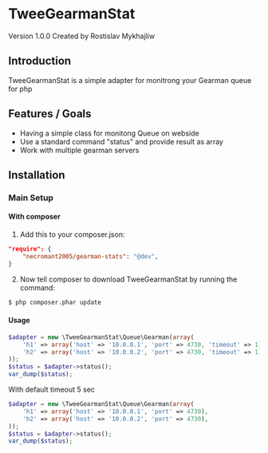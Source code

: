 TweeGearmanStat
=======
Version 1.0.0 Created by Rostislav Mykhajliw

Introduction
------------

TweeGearmanStat is a simple adapter for monitrong your Gearman queue for php


Features / Goals
----------------

* Having a simple class for monitong Queue on webside
* Use a standard command "status" and provide result as array
* Work with multiple gearman servers

Installation
------------

### Main Setup

#### With composer

1. Add this to your composer.json:

```json
"require": {
    "necromant2005/gearman-stats": "@dev",
}
```

2. Now tell composer to download TweeGearmanStat by running the command:

```bash
$ php composer.phar update
```

#### Usage

```php
$adapter = new \TweeGearmanStat\Queue\Gearman(array(
    'h1' => array('host' => '10.0.0.1', 'port' => 4730, 'timeout' => 1),
    'h2' => array('host' => '10.0.0.2', 'port' => 4730, 'timeout' => 1),
));
$status = $adapter->status();
var_dump($status);
```

With default timeout 5 sec
```php
$adapter = new \TweeGearmanStat\Queue\Gearman(array(
    'h1' => array('host' => '10.0.0.1', 'port' => 4730),
    'h2' => array('host' => '10.0.0.2', 'port' => 4730),
));
$status = $adapter->status();
var_dump($status);
```
